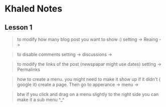 # Khaled Notes

## Lesson 1

> to modify how many blog post you want to show :) setting -> Reaing ->

> to disable comments setting -> discussions ->

> to modify the links of the post (newspapar might use dates) setting -> Permalinks

> how to create a menu. you might need to make it show up if it didn't ( google it) create a page. Then go to apperance -> menu ->

> btw if you click and drag on a menu slightly to the right side you can make it a sub menu ^_^

